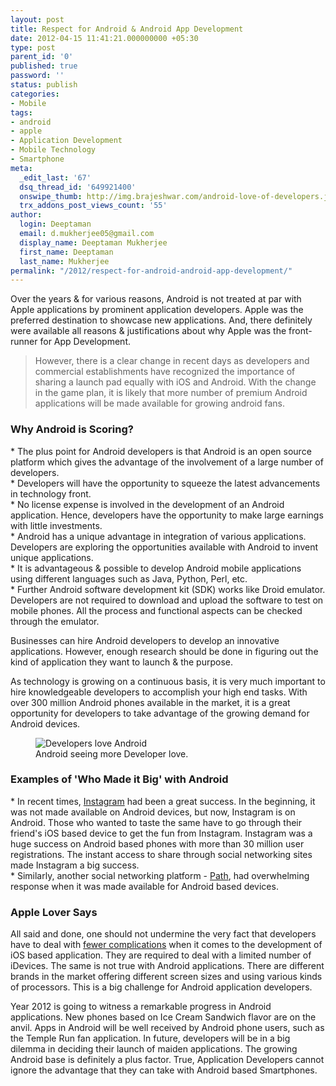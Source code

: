 ```yaml
---
layout: post
title: Respect for Android & Android App Development
date: 2012-04-15 11:41:21.000000000 +05:30
type: post
parent_id: '0'
published: true
password: ''
status: publish
categories:
- Mobile
tags:
- android
- apple
- Application Development
- Mobile Technology
- Smartphone
meta:
  _edit_last: '67'
  dsq_thread_id: '649921400'
  onswipe_thumb: http://img.brajeshwar.com/android-love-of-developers.jpg
  trx_addons_post_views_count: '55'
author:
  login: Deeptaman
  email: d.mukherjee05@gmail.com
  display_name: Deeptaman Mukherjee
  first_name: Deeptaman
  last_name: Mukherjee
permalink: "/2012/respect-for-android-android-app-development/"
---
```

<p>Over the years & for various reasons, Android is not treated at par with Apple applications by prominent application developers. Apple was the preferred destination to showcase new applications. And, there definitely were available all reasons & justifications about why Apple was the front-runner for App Development.</p>
<blockquote><p>However, there is a clear change in recent days as developers and commercial establishments have recognized the importance of sharing a launch pad equally with iOS and Android. With the change in the game plan, it is likely that more number of premium Android applications will be made available for growing android fans.</p></blockquote>
<h3>Why Android is Scoring?</h3>
<p>* The plus point for Android developers is that Android is an open source platform which gives the advantage of the involvement of a large number of developers.<br />
* Developers will have the opportunity to squeeze the latest advancements in technology front.<br />
* No license expense is involved in the development of an Android application. Hence, developers have the opportunity to make large earnings with little investments.<br />
* Android has a unique advantage in integration of various applications. Developers are exploring the opportunities available with Android to invent unique applications.<br />
* It is advantageous & possible to develop Android mobile applications using different languages such as Java, Python, Perl, etc.<br />
* Further Android software development kit (SDK) works like Droid emulator. Developers are not required to download and upload the software to test on mobile phones. All the process and functional aspects can be checked through the emulator. </p>
<p>Businesses can hire Android developers to develop an innovative applications. However, enough research should be done in figuring out the kind of application they want to launch & the purpose. </p>
<p>As technology is growing on a continuous basis, it is very much important to hire knowledgeable developers to accomplish your high end tasks. With over 300 million Android phones available in the market, it is a great opportunity for developers to take advantage of the growing demand for Android devices.</p>
<p><!--more--></p>
<figure><img src="{{ site.baseurl }}/assets/2012/04/android-love-of-developers.jpg" alt="Developers love Android" /><br />
<figcaption>Android seeing more Developer love.</figcaption>
</figure>
<h3>Examples of 'Who Made it Big' with Android</h3>
<p>* In recent times, <a href="http://instagr.am/">Instagram</a> had been a great success. In the beginning, it was not made available on Android devices, but now, Instagram is on Android. Those who wanted to taste the same have to go through their friend's iOS based device to get the fun from Instagram. Instagram was a huge success on Android based phones with more than 30 million user registrations. The instant access to share through social networking sites made Instagram a big success.<br />
* Similarly, another social networking platform - <a href="https://path.com/">Path</a>, had overwhelming response when it was made available for Android based devices. </p>
<h3>Apple Lover Says</h3>
<p>All said and done, one should not undermine the very fact that developers have to deal with <a href="http://gigaom.com/2011/12/13/ios-enjoys-3-1-advantage-over-android-in-app-starts-revenue/">fewer complications</a> when it comes to the development of iOS based application. They are required to deal with a limited number of iDevices. The same is not true with Android applications. There are different brands in the market offering different screen sizes and using various kinds of processors. This is a big challenge for Android application developers.  </p>
<p>Year 2012 is going to witness a remarkable progress in Android applications. New phones based on Ice Cream Sandwich flavor are on the anvil. Apps in Android will be well received by Android phone users, such as the Temple Run fan application. In future, developers will be in a big dilemma in deciding their launch of maiden applications. The growing Android base is definitely a plus factor. True, Application Developers cannot ignore the advantage that they can take with Android based Smartphones.</p>
